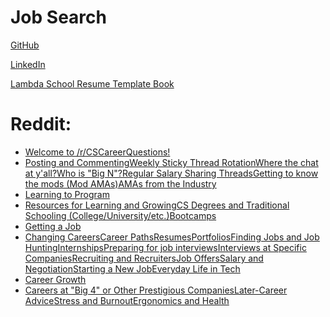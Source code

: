 # Job Search

[GitHub](Job%20Search%2071d067df4fde4cc581e86eb80f734043/GitHub%2042c945608ad04d98ab7369402ed15e5b.md)

[LinkedIn](Job%20Search%2071d067df4fde4cc581e86eb80f734043/LinkedIn%20d8b35e25ff0c451dbb5506ffa1179a8d.md)

[Lambda School Resume Template Book](https://docs.google.com/document/d/1d1Djb9cg3LO151m1r3iW-srL1ddM9OSAfReidREo8HE/edit?usp=drivesdk)

# Reddit:

- [Welcome to /r/CSCareerQuestions!](https://www.reddit.com/r/cscareerquestions/wiki/index#wiki_welcome_to_.2Fr.2Fcscareerquestions.21)
- [Posting and Commenting](https://www.reddit.com/r/cscareerquestions/wiki/index#wiki_posting_and_commenting)[Weekly Sticky Thread Rotation](https://www.reddit.com/r/cscareerquestions/wiki/index#wiki_weekly_sticky_thread_rotation)[Where the chat at y'all?](https://www.reddit.com/r/cscareerquestions/wiki/index#wiki_where_the_chat_at_y.27all.3F)[Who is "Big N"?](https://www.reddit.com/r/cscareerquestions/wiki/index#wiki_who_is_.22big_n.22.3F)[Regular Salary Sharing Threads](https://www.reddit.com/r/cscareerquestions/wiki/index#wiki_regular_salary_sharing_threads)[Getting to know the mods (Mod AMAs)](https://www.reddit.com/r/cscareerquestions/wiki/index#wiki_getting_to_know_the_mods_.28mod_amas.29)[AMAs from the Industry](https://www.reddit.com/r/cscareerquestions/wiki/index#wiki_amas_from_the_industry)
- [Learning to Program](https://www.reddit.com/r/cscareerquestions/wiki/index#wiki_learning_to_program)
- [Resources for Learning and Growing](https://www.reddit.com/r/cscareerquestions/wiki/index#wiki_resources_for_learning_and_growing)[CS Degrees and Traditional Schooling (College/University/etc.)](https://www.reddit.com/r/cscareerquestions/wiki/index#wiki_cs_degrees_and_traditional_schooling_.28college.2Funiversity.2Fetc..29)[Bootcamps](https://www.reddit.com/r/cscareerquestions/wiki/index#wiki_bootcamps)
- [Getting a Job](https://www.reddit.com/r/cscareerquestions/wiki/index#wiki_getting_a_job)
- [Changing Careers](https://www.reddit.com/r/cscareerquestions/wiki/index#wiki_changing_careers)[Career Paths](https://www.reddit.com/r/cscareerquestions/wiki/index#wiki_career_paths)[Resumes](https://www.reddit.com/r/cscareerquestions/wiki/index#wiki_resumes)[Portfolios](https://www.reddit.com/r/cscareerquestions/wiki/index#wiki_portfolios)[Finding Jobs and Job Hunting](https://www.reddit.com/r/cscareerquestions/wiki/index#wiki_finding_jobs_and_job_hunting)[Internships](https://www.reddit.com/r/cscareerquestions/wiki/index#wiki_internships)[Preparing for job interviews](https://www.reddit.com/r/cscareerquestions/wiki/index#wiki_preparing_for_job_interviews)[Interviews at Specific Companies](https://www.reddit.com/r/cscareerquestions/wiki/index#wiki_interviews_at_specific_companies)[Recruiting and Recruiters](https://www.reddit.com/r/cscareerquestions/wiki/index#wiki_recruiting_and_recruiters)[Job Offers](https://www.reddit.com/r/cscareerquestions/wiki/index#wiki_job_offers)[Salary and Negotiation](https://www.reddit.com/r/cscareerquestions/wiki/index#wiki_salary_and_negotiation)[Starting a New Job](https://www.reddit.com/r/cscareerquestions/wiki/index#wiki_starting_a_new_job)[Everyday Life in Tech](https://www.reddit.com/r/cscareerquestions/wiki/index#wiki_everyday_life_in_tech)
- [Career Growth](https://www.reddit.com/r/cscareerquestions/wiki/index#wiki_career_growth)
- [Careers at "Big 4" or Other Prestigious Companies](https://www.reddit.com/r/cscareerquestions/wiki/index#wiki_careers_at_.22big_4.22_or_other_prestigious_companies)[Later-Career Advice](https://www.reddit.com/r/cscareerquestions/wiki/index#wiki_later-career_advice)[Stress and Burnout](https://www.reddit.com/r/cscareerquestions/wiki/index#wiki_stress_and_burnout)[Ergonomics and Health](https://www.reddit.com/r/cscareerquestions/wiki/index#wiki_ergonomics_and_health)